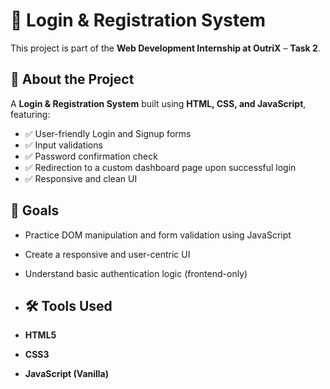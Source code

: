 # 🔐 Login & Registration System

This project is part of the **Web Development Internship at OutriX** – **Task 2**.

## 📌 About the Project

A **Login & Registration System** built using **HTML, CSS, and JavaScript**, featuring:

- ✅ User-friendly Login and Signup forms  
- ✅ Input validations  
- ✅ Password confirmation check  
- ✅ Redirection to a custom dashboard page upon successful login  
- ✅ Responsive and clean UI

## 🎯 Goals

- Practice DOM manipulation and form validation using JavaScript
- Create a responsive and user-centric UI
- Understand basic authentication logic (frontend-only)

- ## 🛠️ Tools Used

- **HTML5**
- **CSS3**
- **JavaScript (Vanilla)**

